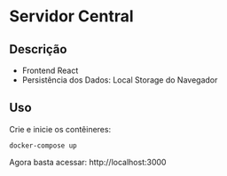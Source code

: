 # Servidor Central

## Descrição

- Frontend React 
- Persistência dos Dados: Local Storage do Navegador

## Uso

Crie e inicie os contêineres:
```
docker-compose up
```

Agora basta acessar: http://localhost:3000
